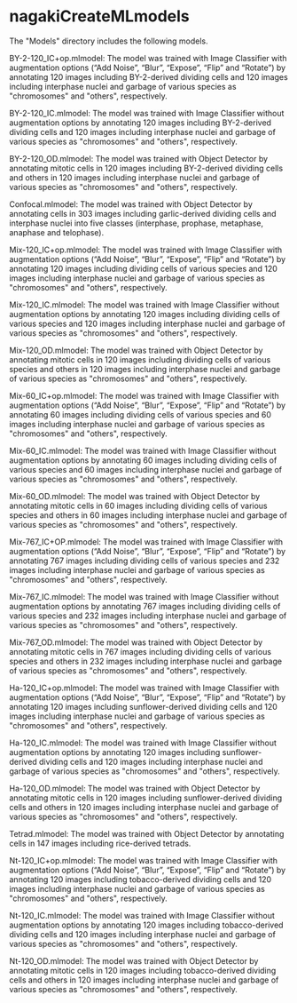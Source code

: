 # nagakiCreateMLmodels

The "Models" directory includes the following models.

BY-2-120_IC+op.mlmodel:
The model was trained with Image Classifier with augmentation options (“Add Noise”, “Blur”, “Expose”, “Flip” and “Rotate”) by annotating 120 images including BY-2-derived dividing cells and 120 images including interphase nuclei and garbage of various species as "chromosomes" and "others", respectively.

BY-2-120_IC.mlmodel:
The model was trained with Image Classifier without augmentation options by annotating 120 images including BY-2-derived dividing cells and 120 images including interphase nuclei and garbage of various species as "chromosomes" and "others", respectively.

BY-2-120_OD.mlmodel:
The model was trained with Object Detector by annotating mitotic cells in 120 images including BY-2-derived dividing cells and others in 120 images including interphase nuclei and garbage of various species as "chromosomes" and "others", respectively.

Confocal.mlmodel:
The model was trained with Object Detector by annotating cells in 303 images including garlic-derived dividing cells and interphase nuclei into five classes (interphase, prophase, metaphase, anaphase and telophase).

Mix-120_IC+op.mlmodel:
The model was trained with Image Classifier with augmentation options (“Add Noise”, “Blur”, “Expose”, “Flip” and “Rotate”) by annotating 120 images including dividing cells of various species and 120 images including interphase nuclei and garbage of various species as "chromosomes" and "others", respectively.

Mix-120_IC.mlmodel:
The model was trained with Image Classifier without augmentation options by annotating 120 images including dividing cells of various species and 120 images including interphase nuclei and garbage of various species as "chromosomes" and "others", respectively.

Mix-120_OD.mlmodel:
The model was trained with Object Detector by annotating mitotic cells in 120 images including dividing cells of various species and others in 120 images including interphase nuclei and garbage of various species as "chromosomes" and "others", respectively.

Mix-60_IC+op.mlmodel:
The model was trained with Image Classifier with augmentation options (“Add Noise”, “Blur”, “Expose”, “Flip” and “Rotate”) by annotating 60 images including dividing cells of various species and 60 images including interphase nuclei and garbage of various species as "chromosomes" and "others", respectively.

Mix-60_IC.mlmodel:
The model was trained with Image Classifier without augmentation options by annotating 60 images including dividing cells of various species and 60 images including interphase nuclei and garbage of various species as "chromosomes" and "others", respectively.

Mix-60_OD.mlmodel:
The model was trained with Object Detector by annotating mitotic cells in 60 images including dividing cells of various species and others in 60 images including interphase nuclei and garbage of various species as "chromosomes" and "others", respectively.

Mix-767_IC+OP.mlmodel:
The model was trained with Image Classifier with augmentation options (“Add Noise”, “Blur”, “Expose”, “Flip” and “Rotate”) by annotating 767 images including dividing cells of various species and 232 images including interphase nuclei and garbage of various species as "chromosomes" and "others", respectively.

Mix-767_IC.mlmodel:
The model was trained with Image Classifier without augmentation options by annotating 767 images including dividing cells of various species and 232 images including interphase nuclei and garbage of various species as "chromosomes" and "others", respectively.

Mix-767_OD.mlmodel:
The model was trained with Object Detector by annotating mitotic cells in 767 images including dividing cells of various species and others in 232 images including interphase nuclei and garbage of various species as "chromosomes" and "others", respectively.

Ha-120_IC+op.mlmodel:
The model was trained with Image Classifier with augmentation options (“Add Noise”, “Blur”, “Expose”, “Flip” and “Rotate”) by annotating 120 images including sunflower-derived dividing cells and 120 images including interphase nuclei and garbage of various species as "chromosomes" and "others", respectively.

Ha-120_IC.mlmodel:
The model was trained with Image Classifier without augmentation options by annotating 120 images including sunflower-derived dividing cells and 120 images including interphase nuclei and garbage of various species as "chromosomes" and "others", respectively.

Ha-120_OD.mlmodel:
The model was trained with Object Detector by annotating mitotic cells in 120 images including sunflower-derived dividing cells and others in 120 images including interphase nuclei and garbage of various species as "chromosomes" and "others", respectively.

Tetrad.mlmodel:
The model was trained with Object Detector by annotating cells in 147 images including rice-derived tetrads.

Nt-120_IC+op.mlmodel:
The model was trained with Image Classifier with augmentation options (“Add Noise”, “Blur”, “Expose”, “Flip” and “Rotate”) by annotating 120 images including tobacco-derived dividing cells and 120 images including interphase nuclei and garbage of various species as "chromosomes" and "others", respectively.

Nt-120_IC.mlmodel:
The model was trained with Image Classifier without augmentation options by annotating 120 images including tobacco-derived dividing cells and 120 images including interphase nuclei and garbage of various species as "chromosomes" and "others", respectively.

Nt-120_OD.mlmodel:
The model was trained with Object Detector by annotating mitotic cells in 120 images including tobacco-derived dividing cells and others in 120 images including interphase nuclei and garbage of various species as "chromosomes" and "others", respectively.
